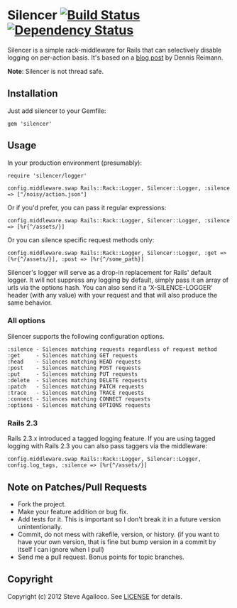 # Silencer [![Build Status](https://secure.travis-ci.org/spagalloco/silencer.png?branch=master)][travis] [![Dependency Status](https://gemnasium.com/spagalloco/silencer.png?travis)][gemnasium]

[travis]: http://travis-ci.org/spagalloco/silencer
[gemnasium]: https://gemnasium.com/spagalloco/silencer

Silencer is a simple rack-middleware for Rails that can selectively disable logging on per-action basis.  It's based on a [blog post](http://dennisreimann.de/blog/silencing-the-rails-log-on-a-per-action-basis/) by Dennis Reimann.

__Note__: Silencer is not thread safe.

## Installation

Just add silencer to your Gemfile:

    gem 'silencer'

## Usage

In your production environment (presumably):


    require 'silencer/logger'

    config.middleware.swap Rails::Rack::Logger, Silencer::Logger, :silence => ["/noisy/action.json"]

Or if you'd prefer, you can pass it regular expressions:


    config.middleware.swap Rails::Rack::Logger, Silencer::Logger, :silence => [%r{^/assets/}]

Or you can silence specific request methods only:


    config.middleware.swap Rails::Rack::Logger, Silencer::Logger, :get => [%r{^/assets/}], :post => [%r{^/some_path}]

Silencer's logger will serve as a drop-in replacement for Rails' default logger.  It will not suppress any logging by default, simply pass it an array of urls via the options hash.  You can also send it a 'X-SILENCE-LOGGER' header (with any value) with your request and that will also produce the same behavior.

### All options

Silencer supports the following configuration options.

    :silence - Silences matching requests regardless of request method
    :get     - Silences matching GET requests
    :head    - Silences matching HEAD requests
    :post    - Silences matching POST requests
    :put     - Silences matching PUT requests
    :delete  - Silences matching DELETE requests
    :patch   - Silences matching PATCH requests
    :trace   - Silences matching TRACE requests
    :connect - Silences matching CONNECT requests
    :options - Silences matching OPTIONS requests

### Rails 2.3

Rails 2.3.x introduced a tagged logging feature.  If you are using tagged logging with Rails 2.3 you can also pass taggers via the middleware:

    config.middleware.swap Rails::Rack::Logger, Silencer::Logger, config.log_tags, :silence => [%r{^/assets/}]

## Note on Patches/Pull Requests

* Fork the project.
* Make your feature addition or bug fix.
* Add tests for it. This is important so I don't break it in a
  future version unintentionally.
* Commit, do not mess with rakefile, version, or history.
  (if you want to have your own version, that is fine but bump version in a commit by itself I can ignore when I pull)
* Send me a pull request. Bonus points for topic branches.

## Copyright

Copyright (c) 2012 Steve Agalloco. See [LICENSE](https://github.com/spagalloco/silencer/blob/master/LICENSE.md) for details.
